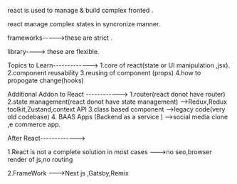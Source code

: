 react is used to manage & build  complex fronted .

react manage complex states in syncronize manner.

frameworks----->these are strict .

library----> these are flexible.


Topics to Learn------------->
            1.core of react(state or UI manipulation ,jsx).
            2.component reusability
            3.reusing of component (props)
            4.how to propogate change(hooks)

Additional Addon to  React ------------>
               1.router(react donot have router)
               2.state management(react donot have state management)
                  -->Redux,Redux toolkit,Zustand,context API
               3.class based component 
                  -->legacy code(very old codebase)
               4. BAAS Apps  (Backend as a service )
                  -->social media clone ,e commerce app.



After React------------->

 1.React is not a complete solution in most cases 
         --->no seo,browser render of js,no routing 

 2.FrameWork
       --->Next js ,Gatsby,Remix